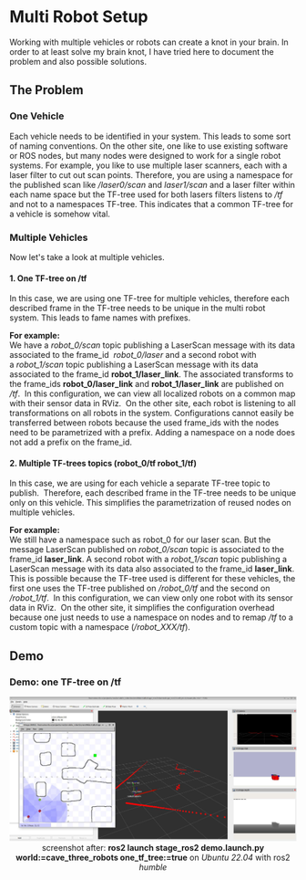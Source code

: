 
# Multi Robot Setup

Working with multiple vehicles or robots can create a knot in your brain. In order to at least solve my brain knot, I have tried here to document the problem and also possible solutions.

## The Problem

### One Vehicle
Each vehicle needs to be identified in your system. This leads to some sort of naming conventions.  On the other site, one like to use existing software or ROS nodes, but many nodes were designed to work for a single robot systems. For example, you like to use multiple laser scanners, each with a laser filter to cut out scan points. Therefore, you are using a namespace for the published scan like */laser0/scan* and *laser1/scan* and a laser filter within each name space but the TF-tree used for both lasers filters listens to */tf* and not to a namespaces TF-tree. This indicates that a common TF-tree for a vehicle is somehow vital. 

### Multiple Vehicles
Now let's take a look at multiple vehicles.
#### 1. One TF-tree on /tf
In this case, we are using one TF-tree for multiple vehicles, therefore each described frame in the TF-tree needs to be unique in the multi robot system. This leads to fame names with prefixes.<br>

__For example:__<br>
We have a *robot_0/scan* topic publishing a LaserScan message with its data associated to the frame_id  *robot_0/laser* and a second robot with a *robot_1/scan* topic publishing a LaserScan message with its data associated to the frame_id __robot_1/laser_link__.
The associated transforms to the frame_ids __robot_0/laser_link__ and __robot_1/laser_link__ are published on */tf*. 
In this configuration, we can view all localized robots on a common map with their sensor data in RViz. 
On the other site, each robot is listening to all transformations on all robots in the system. Configurations cannot easily be transferred between robots because the used frame_ids with the nodes need to be parametrized with a prefix. Adding a namespace on a node does not add a prefix on the frame_id. 

#### 2. Multiple TF-trees topics (robot_0/tf robot_1/tf)
In this case, we are using for each vehicle a separate TF-tree topic to publish.  Therefore, each described frame in the TF-tree needs to be unique only on this vehicle. This simplifies the parametrization of reused nodes on multiple vehicles.<br>

__For example:__<br>
We still have a namespace such as robot_0 for our laser scan. But the message LaserScan published on *robot_0/scan* topic is associated to the frame_id __laser_link__. A second robot with a *robot_1/scan* topic publishing a LaserScan message with its data also associated to the frame_id __laser_link__. This is possible because the TF-tree used is different for these vehicles, the first one uses the TF-tree published on */robot_0/tf* and the second on */robot_1/tf*. 
In this configuration, we can view only one robot with its sensor data in RViz. 
On the other site, it simplifies the configuration overhead because one just needs to use a namespace on nodes and to remap */tf* to a custom topic with a namespace (*/robot_XXX/tf*).


## Demo
### Demo: one TF-tree on /tf
<div align="center">
<img src="cave_three_robots_with_rviz.jpg" alt="stage and rviz with laser, tf, and cameras" width="800px" /><br>
screenshot after: <b>ros2 launch stage_ros2 demo.launch.py world:=cave_three_robots one_tf_tree:=true</b> on <i>Ubuntu 22.04</i> with ros2 <i>humble</i>
</div>